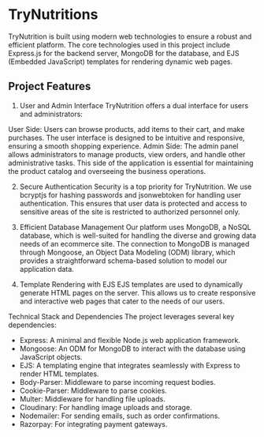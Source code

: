 # TryNutritions
TryNutrition is built using modern web technologies to ensure a robust and efficient platform. The core technologies used in this project include Express.js for the backend server, MongoDB for the database, and EJS (Embedded JavaScript) templates for rendering dynamic web pages.

## Project Features
1. User and Admin Interface
TryNutrition offers a dual interface for users and administrators:

User Side: Users can browse products, add items to their cart, and make purchases. The user interface is designed to be intuitive and responsive, ensuring a smooth shopping experience.
Admin Side: The admin panel allows administrators to manage products, view orders, and handle other administrative tasks. This side of the application is essential for maintaining the product catalog and overseeing the business operations.

2. Secure Authentication
Security is a top priority for TryNutrition. We use bcryptjs for hashing passwords and jsonwebtoken for handling user authentication. This ensures that user data is protected and access to sensitive areas of the site is restricted to authorized personnel only.

3. Efficient Database Management
Our platform uses MongoDB, a NoSQL database, which is well-suited for handling the diverse and growing data needs of an ecommerce site. The connection to MongoDB is managed through Mongoose, an Object Data Modeling (ODM) library, which provides a straightforward schema-based solution to model our application data.

4. Template Rendering with EJS
EJS templates are used to dynamically generate HTML pages on the server. This allows us to create responsive and interactive web pages that cater to the needs of our users.

Technical Stack and Dependencies
The project leverages several key dependencies:

- Express: A minimal and flexible Node.js web application framework.
- Mongoose: An ODM for MongoDB to interact with the database using JavaScript objects.
- EJS: A templating engine that integrates seamlessly with Express to render HTML templates.
- Body-Parser: Middleware to parse incoming request bodies.
- Cookie-Parser: Middleware to parse cookies.
- Multer: Middleware for handling file uploads.
- Cloudinary: For handling image uploads and storage.
- Nodemailer: For sending emails, such as order confirmations.
- Razorpay: For integrating payment gateways.
